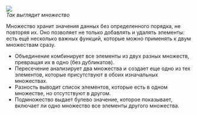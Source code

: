  
![](union.png)  
_Так выглядит множество_  
  
Множество хранит значения данных без определенного порядка, не повторяя их. Оно позволяет не только добавлять и удалять элементы: есть ещё несколько важных функций, которые можно применять к двум множествам сразу.  
  

- Объединение комбинирует все элементы из двух разных множеств, превращая их в одно (без дубликатов).
- Пересечение анализирует два множества и  создает еще одно из тех элементов, которые присутствуют в обоих изначальных множествах.
- Разность выводит список элементов, которые есть в одном множестве, но отсутствуют в другом.
- Подмножество выдает булево значение, которое показывает, включает ли одно множество все элементы другого множества.